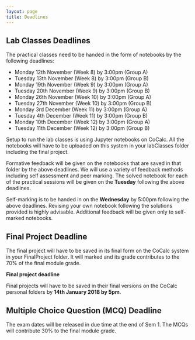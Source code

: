 ```yaml
---
layout: page
title: Deadlines
---
```


## Lab Classes Deadlines

The practical classes need to be handed in the form of notebooks by the following deadlines:

* Monday 12th November (Week 8) by 3:00pm (Group A)
* Tuesday 13th November (Week 8) by 3:00pm (Group B)
* Monday 19th November (Week 9) by 3:00pm (Group A)
* Tuesday 20th November (Week 9) by 3:00pm (Group B)
* Monday 26th November (Week 10) by 3:00pm (Group A)
* Tuesday 27th November (Week 10) by 3:00pm (Group B)
* Monday 3rd December (Week 11) by 3:00pm (Group A)
* Tuesday 4th December (Week 11) by 3:00pm (Group B)
* Monday 10th December (Week 12) by 3:00pm (Group A)
* Tuesday 11th December (Week 12) by 3:00pm (Group B)

Setup to run the lab classes is using Jupyter notebooks on CoCalc.
All the notebooks will have to be uploaded on this system in your labClasses folder including the final project.

Formative feedback will be given on the notebooks that are saved in that folder by the above deadlines. We will use a variety of feedback methods including self assessment and peer marking. The solved notebook for each of the practical sessions will be given on the **Tuesday** following the above deadlines.  

Self-marking is to be handed in on the **Wednesday** by 5:00pm following the above deadlines. Revising your own notebook following the solutions provided is highly advisable. Additional feedback will be given only to self-marked notebooks.


## Final Project Deadline

The final project will have to be saved in its final form on the CoCalc system in your FinalProject folder. It will marked and its grade contributes to the 70% of the final module grade.

**Final project deadline** 

Final projects will have to be saved in their final versions on the CoCalc personal folders by **14th January 2018 by 5pm**. 


## Multiple Choice Question (MCQ) Deadline

The exam dates will be released in due time at the end of Sem 1. 
The MCQs will contribute 30% to the final module grade.


